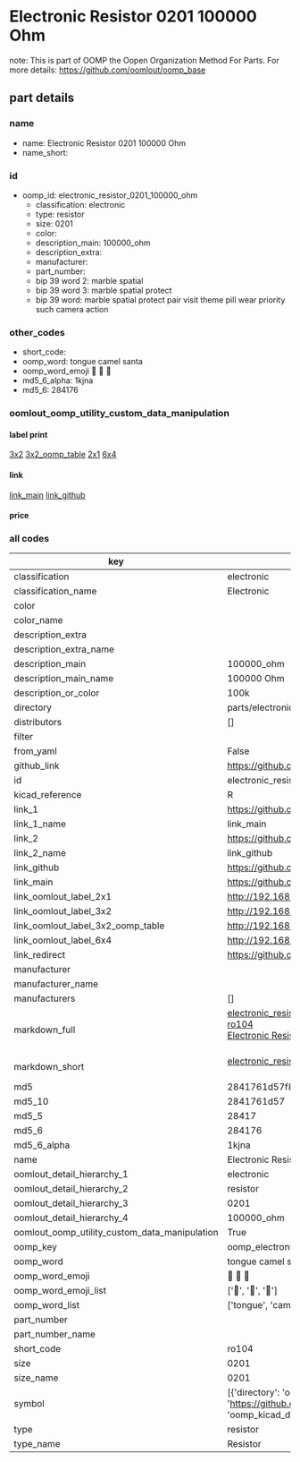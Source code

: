 # Electronic Resistor 0201 100000 Ohm  

note: This is part of OOMP the Oopen Organization Method For Parts. For more details: https://github.com/oomlout/oomp_base

##  part details
  







### name
* name: Electronic Resistor 0201 100000 Ohm
* name_short: 
### id
* oomp_id: electronic_resistor_0201_100000_ohm
  * classification: electronic
  * type: resistor
  * size: 0201
  * color: 
  * description_main: 100000_ohm
  * description_extra: 
  * manufacturer: 
  * part_number: 
  * bip 39 word 2: marble spatial
  * bip 39 word 3: marble spatial protect
  * bip 39 word: marble spatial protect pair visit theme pill wear priority such camera action

### other_codes
* short_code: 
* oomp_word: tongue camel santa
* oomp_word_emoji :tongue: :camel: :santa:
* md5_6_alpha: 1kjna
* md5_6: 284176






### oomlout_oomp_utility_custom_data_manipulation
#### label print
[3x2](http://192.168.1.245:1112/?label=oomp%201kjna)
[3x2_oomp_table](http://192.168.1.108:1112/?label=oomp%201kjna)
[2x1](http://192.168.1.242:1112/?label=oomp%201kjna)
[6x4](http://192.168.1.55:1112/?label=oomp%201kjna)    

#### link

[link_main](https://github.com/oomlout/oomlout_oomp_version_1_messy/tree/main/parts/electronic_resistor_0201_100000_ohm) [link_github](https://github.com/oomlout/oomlout_oomp_version_1_messy/tree/main/parts/electronic_resistor_0201_100000_ohm)                             

#### price







### all codes 
| key | value |  
| --- | --- |  
| classification | electronic |  
| classification_name | Electronic |  
| color |  |  
| color_name |  |  
| description_extra |  |  
| description_extra_name |  |  
| description_main | 100000_ohm |  
| description_main_name | 100000 Ohm |  
| description_or_color | 100k |  
| directory | parts/electronic_resistor_0201_100000_ohm |  
| distributors | [] |  
| filter |  |  
| from_yaml | False |  
| github_link | https://github.com/oomlout/oomlout_oomp_part_src/tree/main/parts/electronic_resistor_0201_100000_ohm |  
| id | electronic_resistor_0201_100000_ohm |  
| kicad_reference | R |  
| link_1 | https://github.com/oomlout/oomlout_oomp_version_1_messy/tree/main/parts/electronic_resistor_0201_100000_ohm |  
| link_1_name | link_main |  
| link_2 | https://github.com/oomlout/oomlout_oomp_version_1_messy/tree/main/parts/electronic_resistor_0201_100000_ohm |  
| link_2_name | link_github |  
| link_github | https://github.com/oomlout/oomlout_oomp_version_1_messy/tree/main/parts/electronic_resistor_0201_100000_ohm |  
| link_main | https://github.com/oomlout/oomlout_oomp_version_1_messy/tree/main/parts/electronic_resistor_0201_100000_ohm |  
| link_oomlout_label_2x1 | http://192.168.1.242:1112/?label=oomp%201kjna |  
| link_oomlout_label_3x2 | http://192.168.1.245:1112/?label=oomp%201kjna |  
| link_oomlout_label_3x2_oomp_table | http://192.168.1.108:1112/?label=oomp%201kjna |  
| link_oomlout_label_6x4 | http://192.168.1.55:1112/?label=oomp%201kjna |  
| link_redirect | https://github.com/oomlout/oomlout_oomp_version_1_messy/tree/main/parts/electronic_resistor_0201_100000_ohm |  
| manufacturer |  |  
| manufacturer_name |  |  
| manufacturers | [] |  
| markdown_full | [electronic_resistor_0201_100000_ohm](none)<br>[ro104](none)<br>[Electronic Resistor 0201 100000 Ohm](none)<br><br> |  
| markdown_short | [electronic_resistor_0201_100000_ohm](none)<br><br> |  
| md5 | 2841761d57f8749b807a69f15974243d |  
| md5_10 | 2841761d57 |  
| md5_5 | 28417 |  
| md5_6 | 284176 |  
| md5_6_alpha | 1kjna |  
| name | Electronic Resistor 0201 100000 Ohm |  
| oomlout_detail_hierarchy_1 | electronic |  
| oomlout_detail_hierarchy_2 | resistor |  
| oomlout_detail_hierarchy_3 | 0201 |  
| oomlout_detail_hierarchy_4 | 100000_ohm |  
| oomlout_oomp_utility_custom_data_manipulation | True |  
| oomp_key | oomp_electronic_resistor_0201_100000_ohm |  
| oomp_word | tongue camel santa |  
| oomp_word_emoji | :tongue: :camel: :santa: |  
| oomp_word_emoji_list | [':tongue:', ':camel:', ':santa:'] |  
| oomp_word_list | ['tongue', 'camel', 'santa'] |  
| part_number |  |  
| part_number_name |  |  
| short_code | ro104 |  
| size | 0201 |  
| size_name | 0201 |  
| symbol | [{'directory': 'oomlout_oomp_symbol_bot/symbols/kicad_device_r//working/working.kicad_sym', 'index': 0, 'link': 'https://github.com/oomlout/oomlout_oomp_symbol_bot/tree/main/symbols/kicad_device_r', 'oomp_key': 'oomp_kicad_device_r'}] |  
| type | resistor |  
| type_name | Resistor |  
